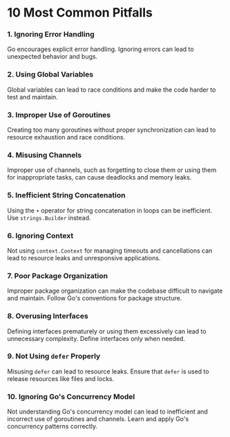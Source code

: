 # 10 Most Common Pitfalls

### 1. Ignoring Error Handling
Go encourages explicit error handling. Ignoring errors can lead to unexpected behavior and bugs.

### 2. Using Global Variables
Global variables can lead to race conditions and make the code harder to test and maintain.

### 3. Improper Use of Goroutines
Creating too many goroutines without proper synchronization can lead to resource exhaustion and race conditions.

### 4. Misusing Channels
Improper use of channels, such as forgetting to close them or using them for inappropriate tasks, can cause deadlocks and memory leaks.

### 5. Inefficient String Concatenation
Using the `+` operator for string concatenation in loops can be inefficient. Use `strings.Builder` instead.

### 6. Ignoring Context
Not using `context.Context` for managing timeouts and cancellations can lead to resource leaks and unresponsive applications.

### 7. Poor Package Organization
Improper package organization can make the codebase difficult to navigate and maintain. Follow Go's conventions for package structure.

### 8. Overusing Interfaces
Defining interfaces prematurely or using them excessively can lead to unnecessary complexity. Define interfaces only when needed.

### 9. Not Using `defer` Properly
Misusing `defer` can lead to resource leaks. Ensure that `defer` is used to release resources like files and locks.

### 10. Ignoring Go's Concurrency Model
Not understanding Go's concurrency model can lead to inefficient and incorrect use of goroutines and channels. Learn and apply Go's concurrency patterns correctly.